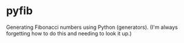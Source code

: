 # pyfib
Generating Fibonacci numbers using Python (generators). (I'm always forgetting how to do this and needing to look it up.)
